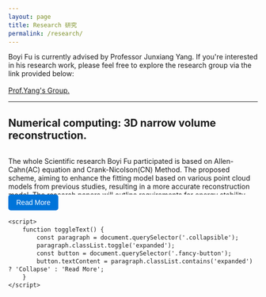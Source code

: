 ```yaml
---
layout: page
title: Research 研究
permalink: /research/
---
```


<p>
Boyi Fu is currently advised by Professor Junxiang Yang. If you're interested in his research work, please feel free to explore the research group via the link provided below:
<br/>
<br/>
<a href="https://cfdyang521.github.io/year-archive/">Prof.Yang's Group.</a>
</p>

---

<html lang="en">
<head>
    <meta charset="UTF-8">
    <meta name="viewport" content="width=device-width, initial-scale=1.0">
    <style>
        .collapsible {
            max-height: 90px;
            overflow: hidden;
            transition: max-height 0.3s ease;
        }
        .expanded {
            max-height: none;
        }
        .fancy-button {
        background-color: #0074D9; 
        color: #FFFFFF;
        border: none;
        padding: 8px 16px;
        border-radius: 5px;
        font-size: 14px; 
        cursor: pointer;
        transition: background-color 0.3s ease;
    }
    .fancy-button:hover {
        background-color: #0056A0; 
    }
    </style>
</head>
<body>
    <h2>Numerical computing: 3D narrow volume reconstruction.</h2>
    <div class="collapsible">
        <p>
            The whole Scientific research Boyi Fu participated is based on Allen-Cahn(AC) equation and Crank-Nicolson(CN) Method. The proposed scheme, aiming to enhance the fitting model based on various point cloud models from previous studies, resulting in a more accurate reconstruction model. The research papers will outline requirements for energy stability, numerical robustness, and code operability of the model.<br/> 
        <br/> 
            付博亦目前参与之科研項目基于Allen-Cahn(AC)方程與Crank-Nicolson(CN)方法。根據不同的點雲模型，提出了一種新的算法可以在前人的研究上更加精進擬合模型，從而擁有更精確的重建模型。
課題組的研究論文將會對模型的能量穩定性、數值魯棒性以及代碼實操性提出要求。<br/> 
        <br/>
            • The key equations in our former essays are:<br/>
            $$
            \small
            \begin{equation}
            \begin{cases}
            \frac{\phi^{n+1}_{ijk}-\phi^{n}_{ijk}}{ \Delta t} = -g(x)_{ijk}\mu^{n+\frac{1}{2}}_{ijk}    \\
            \mu^{n+\frac{1}{2}}_{ijk} = H^{\ast}_{ijk} \cdot \frac{F^{\prime}(\phi^{\ast}_{ijk})}{\varepsilon^{2}} - \frac{1}{2}(\Delta_{d}\phi^{n+1}_{ijk}+\Delta_{d}\phi^{n}_{ijk})+S(\frac{\phi^{n+1}_{ijk} + \phi^{n}_{ijk}}{2} - \phi^{\ast}_{ijk})
            \end{cases}
            \end{equation}
            $$
        <br/> 
            Below are some of the latest thesis results:
        <br/> 
        </p>
            <p style="text-align: center;">
            <img src="/images/research/Buddhatogether.gif" alt="Buddhatogether"><br/>
            I. The point cloud of a Buddha and its reconstruction.
            </p>
        <br/>
            <p style="text-align: center;">
            <img src="/images/research/owltogether.gif" alt="owltogether"><br/>
            II. The point cloud of a Owl and its reconstruction.
            </p>
        <br/>         
            <p style="text-align: center;">
            <img src="/images/research/teapot.gif" alt="teapot"><br/>
            III. The reconstruction of a Teapot we obtained.
            </p>
        <br/>
(Warning: Please note that the paper is not yet published! Please do not distribute these results without permission! The right to pursue legal action is reserved.)<br/> 
<br/> 
(警告:請注意，目前論文尚未公開！閣下請勿未經允許私自傳播此結果！撰寫者保留依法追究責任之權利。)
    </div>
    <button class="fancy-button" onclick="toggleText()">Read More</button>

    <script>
        function toggleText() {
            const paragraph = document.querySelector('.collapsible');
            paragraph.classList.toggle('expanded');
            const button = document.querySelector('.fancy-button');
            button.textContent = paragraph.classList.contains('expanded') ? 'Collapse' : 'Read More';
        }
    </script>
</body>
</html>






